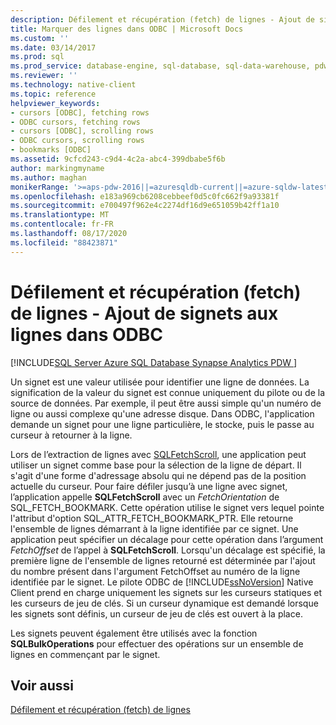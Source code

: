 ```yaml
---
description: Défilement et récupération (fetch) de lignes - Ajout de signets aux lignes dans ODBC
title: Marquer des lignes dans ODBC | Microsoft Docs
ms.custom: ''
ms.date: 03/14/2017
ms.prod: sql
ms.prod_service: database-engine, sql-database, sql-data-warehouse, pdw
ms.reviewer: ''
ms.technology: native-client
ms.topic: reference
helpviewer_keywords:
- cursors [ODBC], fetching rows
- ODBC cursors, fetching rows
- cursors [ODBC], scrolling rows
- ODBC cursors, scrolling rows
- bookmarks [ODBC]
ms.assetid: 9cfcd243-c9d4-4c2a-abc4-399dbabe5f6b
author: markingmyname
ms.author: maghan
monikerRange: '>=aps-pdw-2016||=azuresqldb-current||=azure-sqldw-latest||>=sql-server-2016||=sqlallproducts-allversions||>=sql-server-linux-2017||=azuresqldb-mi-current'
ms.openlocfilehash: e183a969cb6208cebbeef0d5c0fc662f9a93381f
ms.sourcegitcommit: e700497f962e4c2274df16d9e651059b42ff1a10
ms.translationtype: MT
ms.contentlocale: fr-FR
ms.lasthandoff: 08/17/2020
ms.locfileid: "88423871"
---
```

# <a name="scrolling-and-fetching-rows---bookmarking-rows-in-odbc"></a>Défilement et récupération (fetch) de lignes - Ajout de signets aux lignes dans ODBC
[!INCLUDE[SQL Server Azure SQL Database Synapse Analytics PDW ](../../includes/applies-to-version/sql-asdb-asdbmi-asa-pdw.md)]

  Un signet est une valeur utilisée pour identifier une ligne de données. La signification de la valeur du signet est connue uniquement du pilote ou de la source de données. Par exemple, il peut être aussi simple qu'un numéro de ligne ou aussi complexe qu'une adresse disque. Dans ODBC, l'application demande un signet pour une ligne particulière, le stocke, puis le passe au curseur à retourner à la ligne.  
  
 Lors de l’extraction de lignes avec [SQLFetchScroll](../../relational-databases/native-client-odbc-api/sqlfetchscroll.md), une application peut utiliser un signet comme base pour la sélection de la ligne de départ. Il s'agit d'une forme d'adressage absolu qui ne dépend pas de la position actuelle du curseur. Pour faire défiler jusqu’à une ligne avec signet, l’application appelle **SQLFetchScroll** avec un *FetchOrientation* de SQL_FETCH_BOOKMARK. Cette opération utilise le signet vers lequel pointe l'attribut d'option SQL_ATTR_FETCH_BOOKMARK_PTR. Elle retourne l'ensemble de lignes démarrant à la ligne identifiée par ce signet. Une application peut spécifier un décalage pour cette opération dans l’argument *FetchOffset* de l’appel à **SQLFetchScroll**. Lorsqu'un décalage est spécifié, la première ligne de l'ensemble de lignes retourné est déterminée par l'ajout du nombre présent dans l'argument FetchOffset au numéro de la ligne identifiée par le signet. Le pilote ODBC de [!INCLUDE[ssNoVersion](../../includes/ssnoversion-md.md)] Native Client prend en charge uniquement les signets sur les curseurs statiques et les curseurs de jeu de clés. Si un curseur dynamique est demandé lorsque les signets sont définis, un curseur de jeu de clés est ouvert à la place.  
  
 Les signets peuvent également être utilisés avec la fonction **SQLBulkOperations** pour effectuer des opérations sur un ensemble de lignes en commençant par le signet.  
  
## <a name="see-also"></a>Voir aussi  
 [Défilement et récupération (fetch) de lignes](../../relational-databases/native-client-odbc-cursors/scrolling-and-fetching-rows.md)  
  
  
